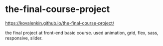 # the-final-course-project

https://kovalenkin.github.io/the-final-course-project/

the final project at front-end basic course.
used animation, grid, flex, sass, responsive, slider.
